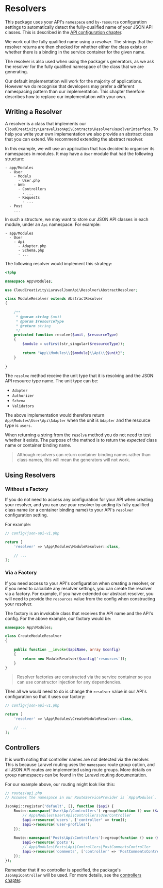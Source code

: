 # Resolvers

This package uses your API's `namespace` and `by-resource` configuration settings to automatically
detect the fully-qualified name of your JSON API classes. This is described in the 
[API configuration chapter](../basics/api.md).

We work out the fully qualified name using a *resolver*. The strings that the resolver returns
are then checked for whether either the class exists or whether there is a binding in the service
container for the given name.

The resolver is also used when using the package's generators, as we ask the resolver for the
fully qualified namespace of the class that we are generating.

Our default implementation will work for the majority of applications. However we do recognise that
developers may prefer a different namespacing pattern than our implementation. This chapter therefore
describes how to replace our implementation with your own.

## Writing a Resolver

A resolver is a class that implements our 
`CloudCreativity\LaravelJsonApi\Contracts\Resolver\ResolverInterface`. 
To help you write your own implementation we also provide an abstract class that you can extend.
We recommend extending the abstract resolver.

In this example, we will use an application that has decided to organiser its namespaces in modules.
It may have a `User` module that had the following structure:

```
- app/Modules
  - User
    - Models
      - User.php
    - Web
      - Controllers
        - ...
      - Requests
        - ...
  - Post
    ...
``` 

In such a structure, we may want to store our JSON API classes in each module, under an `Api` namespace.
For example:

```
- app/Modules
  - User
    - Api
      - Adapter.php
      - Schema.php
      - ...
```

The following resolver would implement this strategy:

```php
<?php

namespace App\Modules;

use CloudCreativity\LaravelJsonApi\Resolver\AbstractResolver;

class ModuleResolver extends AbstractResolver
{
    
    /**
     * @param string $unit
     * @param $resourceType
     * @return string
     */
    protected function resolve($unit, $resourceType)
    {
        $module = ucfirst(str_singular($resourceType));
        
        return "App\\Modules\\{$module}\\Api\\{$unit}";
    }
    
}
```

The `resolve` method receive the unit type that it is resolving and the JSON API resource type name.
The unit type can be:

- `Adapter`
- `Authorizer`
- `Schema`
- `Validators`

The above implementation would therefore return `App\Modules\User\Api\Adapter` when the unit is
`Adapter` and the resource type is `users`.

When returning a string from the `resolve` method you do not need to test whether it
exists. The purpose of the method is to return the *expected* class name or container binding name.

> Although resolvers can return container binding names rather than class names, this will mean
the generators will not work.

## Using Resolvers

### Without a Factory

If you do not need to access any configuration for your API when creating your resolver, and
you can use your resolver by adding its fully qualified class name (or a container binding
name) to your API's `resolver` configuration setting.

For example:

```php
// config/json-api-v1.php

return [
    'resolver' => \App\Modules\ModuleResolver::class,
    
    // ...
];
```

### Via a Factory

If you need access to your API's configuration when creating a resolver, or if you need
to calculate any resolver settings, you can create the resolver via a factory. For example,
if you have extended our abstract resolver, you will need to provide the `resources` value
from the config when constructing your resolver.

The factory is an invokable class that receives the API name and the API's config. For 
the above example, our factory would be:

```php
namespace App\Modules;

class CreateModuleResolver
{
    
    public function __invoke($apiName, array $config)
    {
        return new ModuleResolver($config['resources']);
    }
}

```

> Resolver factories are constructed via the service container so you can use constructor injection
for any dependencies.

Then all we would need to do is change the `resolver` value in our API's configuration so that
it uses our factory:

```php
// config/json-api-v1.php

return [
    'resolver' => \App\Modules\CreateModuleResolver::class,
    
    // ...
];
```

## Controllers

It is worth noting that controller names are not detected via the resolver. This is because Laravel
routing uses the `namespace` route group option, and all JSON API routes are implemented using route
groups. More details on group namespaces can be found in the
[Laravel routing documentation](https://laravel.com/docs/routing#route-group-namespaces).

For our example above, our routing might look like this:

```php
// routes/api.php
// Assumes the namespace in our RouteServiceProvider is `App\Modules`.

JsonApi::register('default', [], function ($api) {
    Route::namespace('User\Api\Controllers')->group(function () use ($api) {
        // App\Modules\User\Api\Controllers\UserController
        $api->resource('users', ['controller' => true]);
        $api->resource('user-profiles');
    });
    
    Route::namespace('Posts\Api\Controllers')->group(function () use ($api) {
        $api->resource('posts');
        // App\Modules\Posts\Api\Controllers\PostCommentsController
        $api->resource('comments', ['controller' => 'PostCommentsController']);
    });
});
```

Remember that if no controller is specified, the package's `JsonApiController` will be used. For
more details, see the [controllers chapter](../basics/controllers.md).
